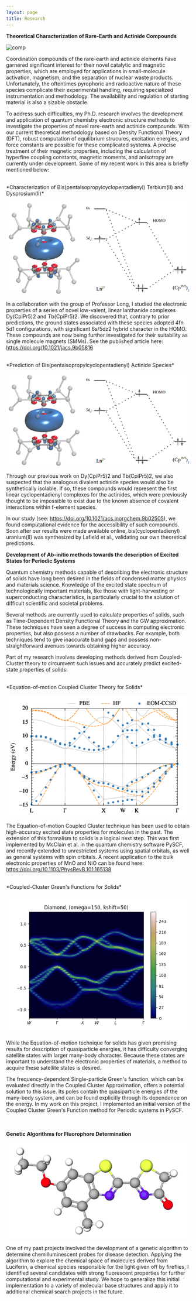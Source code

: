 ```yaml
---
layout: page
title: Research
---
```


**Theoretical Characterization of Rare-Earth and Actinide Compounds**

![comp](/assets/img/comp.png "comp")

Coordination compounds of the rare-earth and actinide elements have garnered
significant interest for their novel catalytic and magnetic properties, which
are employed for applications in small-molecule activation, magnetism, and the
separation of nuclear waste products. Unfortunately, the oftentimes pyrophoric
and radioactive nature of these species complicate their experimental
handling, requiring specialized instrumentation and methodology. The
availability and regulation of starting material is also a sizable obstacle.

To address such difficulties, my Ph.D. research involves the development and
application of
quantum chemistry electronic structure methods to investigate the properties of novel rare-earth and
actinide compounds. With our current theoretical methodology based on Density
Functional Theory (DFT), robust computation of equilibrium strucures, excitation
energies, and force constants are possible for these complicated systems. A
precise treatment of their magnetic properties, including the calculation of
hyperfine coupling constants, magnetic moments, and anisotropy are currently
under development.
Some of my recent work in this area is briefly mentioned below:

<br/>
*Characterization of Bis(pentaisopropylcyclopentadienyl) Terbium(II) and Dysprosium(II)*

![ln](/assets/img/ln.png "ln")

In a collaboration with the group of Professor Long, I studied the electronic
properties of a series of novel low-valent, linear lanthanide
complexes Dy(CpiPr5)2 and Tb(CpiPr5)2. We discovered that, contrary to prior
predictions, the ground states associated with these species adopted 4fn 5d1
configurations, with significant 6s/5dz2 hybrid character in the HOMO. These
compounds are now being further investigated for their suitability as single
molecule magnets (SMMs). See the published article here:
https://doi.org/10.1021/jacs.9b05816

 
<br/>
*Prediction of Bis(pentaisopropylcyclopentadienyl) Actinide Species*

![toc](/assets/img/ln.png "toc")

Through our previous work on Dy(CpiPr5)2 and Tb(CpiPr5)2, we also suspected that
the analogous divalent actinide species would also be synthetically isolable. If
so, these compounds would represent the first linear cyclopentadienyl complexes 
for the actinides, which were previously thought to be impossible to exist due
to the known absence of covalent interactions within f-element species. 

In our study (see: https://doi.org/10.1021/acs.inorgchem.9b02505), we found
computational evidence for the accessibility of such compounds. Soon after our
results were made available online, bis(cyclopentadienyl) uranium(II) was
synthesized by Lafield et al., validating our own theoretical predictions.


**Development of Ab-initio methods towards the description of Excited States for Periodic Systems**

Quantum chemistry methods capable of describing the electronic structure of solids have long been desired in the fields of condensed matter physics and materials science. Knowledge of the excited state spectrum of technologically important materials, like those with light-harvesting or superconducting characteristics, is particularly crucial to the solution of difficult scientific and societal problems. 

Several methods are currently used to calculate properties of solids, such as Time-Dependent Density Functional Theory and the GW approximation. These techniques have seen a degree of success in computing electronic properties, but also possess a number of drawbacks. For example, both techniques tend to give inaccurate band gaps and possess non-straightforward avenues towards obtaining higher accuracy. 

Part of my research involves developing methods derived from Coupled-Cluster theory to circumvent such issues and accurately predict excited-state properties of solids:

<br/>
*Equation-of-motion Coupled Cluster Theory for Solids*

![eom](/assets/img/eom.png "eom")

The Equation-of-motion Coupled Cluster technique has been used to obtain
high-accuracy excited state properties for molecules in the past. The extension
of this formalism to solids is a logical next step. This was first implemented
by McClain et al. in the quantum chemistry software PySCF, and recently extended 
to unrestricted systems using spatial orbitals, as well as general systems with spin orbitals. 
A recent application to the bulk electronic properties of MnO and NiO can be found here:
https://doi.org/10.1103/PhysRevB.101.165138


<br/>
*Coupled-Cluster Green's Functions for Solids*

![dmd](/assets/img/dmd.png "luc")

While the Equation-of-motion technique for solids has given promising results for description of quasiparticle energies, it has difficulty converging satellite states with larger many-body character. Because these states are important to understand the electronic properties of  materials, a method to acquire these satellite states is desired. 

The frequency-dependent Single-particle Green's function, which can be evaluated
directly in the Coupled Cluster Approximation, offers a potential solution to
this issue. Its poles contain the quasiparticle energies of the many-body
system, and can be found explicitly through its dependence on the energy. In my
work on this project, I implemented an initial version of the Coupled Cluster Green's Function method
for Periodic systems in PySCF.

<br/><br/>
**Genetic Algorithms for Fluorophore Determination**

![luc](/assets/img/luc.png "luc")

One of my past projects involved the development of a genetic algorithm to determine chemilluminescent probes for disease detection. Applying the algorithm to explore the chemical space of molecules derived from Luciferin, a chemical species responsible for the light given off by fireflies, I identified several candidates with strong fluorescent properties for further computational and experimental study. We hope to generalize this initial implementation to a variety of molecular base structures and apply it to additional chemical search projects in the future.
